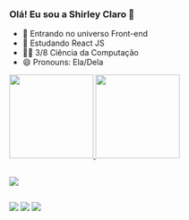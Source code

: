 ### Olá! Eu sou a Shirley Claro 🎀

- 🔭 Entrando no universo Front-end
- 🌱 Estudando React JS
- 👩‍🎓 3/8 Ciência da Computação
- 😄 Pronouns: Ela/Dela  

<div>
  <a href="https://github.com/shirleyclaro">
  <img height="150em" src="https://github-readme-stats.vercel.app/api?username=shirleyclaro&show_icons=true&theme=dracula&include_all_commits=true&count_private=true"/>
  <img height="150em" src="https://github-readme-stats.vercel.app/api/top-langs/?username=shirleyclaro&layout=compact&langs_count=16&theme=dracula"/>
</div>
  
##  
  
  <div align="left" >
  <a href="https://skillicons.dev">
    <img src="https://skillicons.dev/icons?i=html,css,bootstrap,git,js,react" />
  </a>
</div>
  
##
  
<div>
    <a href="https://www.linkedin.com/in/shirleyclaro/" target="_blank"><img src="https://img.shields.io/badge/-LinkedIn-%230077B5?style=for-the-badge&logo=linkedin&logoColor=white" target="_blank"></a> 
  <a href = "mailto:shirleylidianec@hotmail.com"><img src="https://img.shields.io/badge/Gmail-D14836?style=for-the-badge&logo=gmail&logoColor=white" target="_blank"></a>
   <a href="https://www.instagram.com/shirleycodes/" target="_blank"><img src="https://img.shields.io/badge/-Instagram-%23E4405F?style=for-the-badge&logo=instagram&logoColor=white" target="_blank"></a>
</div>
  
  

